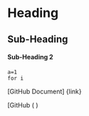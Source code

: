 # Heading
## Sub-Heading
#### Sub-Heading 2

```
a=1
for i

```

[GitHub Document] {link}

[GitHub ( )
